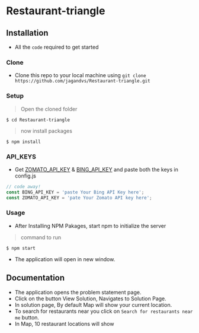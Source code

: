 # Restaurant-triangle

## Installation
- All the `code` required to get started

### Clone

- Clone this repo to your local machine using `git clone https://github.com/jagandvs/Restaurant-triangle.git`

### Setup
> Open the cloned folder

```shell
$ cd Restaurant-triangle
```
> now install packages

```shell
$ npm install

```
### API_KEYS

- Get <a href="https://developers.zomato.com/api#headline2" target="_blank">ZOMATO_API_KEY</a> & <a href="https://docs.microsoft.com/en-us/bingmaps/getting-started/bing-maps-dev-center-help/getting-a-bing-maps-key" target="_blank">BING_API_KEY</a> and paste both the keys in config.js

```javascript
// code away!
const BING_API_KEY = 'paste Your Bing API Key here';
const ZOMATO_API_KEY = 'pate Your Zomato API key here';
```

### Usage

- After Installing NPM Pakages, start npm to initialize the server

> command to run

```shell
$ npm start

```
- The application will open in new window.

## Documentation

- The application opens the problem statement page.
- Click on the button View Solution, Navigates to Solution Page.
- In solution page, By default Map will show your current location.
- To search for restaurants near you click on `Search for restaurants near me` button.
- In Map, 10 restaurant locations will show 
 


